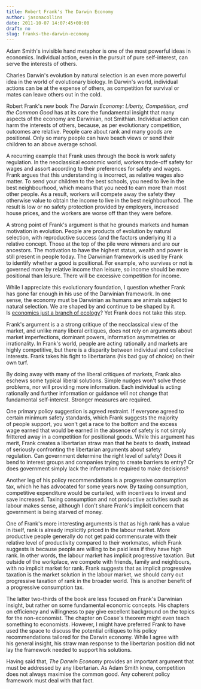 ```yaml
---
title: Robert Frank's The Darwin Economy
author: jasonacollins
date: 2011-10-07 14:07:45+00:00
draft: no
slug: franks-the-darwin-economy
---
```


Adam Smith's invisible hand metaphor is one of the most powerful ideas in economics. Individual action, even in the pursuit of pure self-interest, can serve the interests of others.

Charles Darwin's evolution by natural selection is an even more powerful idea in the world of evolutionary biology. In Darwin's world, individual actions can be at the expense of others, as competition for survival or mates can leave others out in the cold.

Robert Frank's new book *The Darwin Economy: Liberty, Competition, and the Common Good* has at its core the fundamental insight that many aspects of the economy are Darwinian, not Smithian. Individual action can harm the interests of others, because, as per evolutionary competition, outcomes are relative. People care about rank and many goods are positional. Only so many people can have beach views or send their children to an above average school.

A recurring example that Frank uses through the book is work safety regulation. In the neoclassical economic world, workers trade-off safety for wages and assort according to their preferences for safety and wages. Frank argues that this understanding is incorrect, as relative wages also matter. To send your children to the best schools, you need to live in the best neighbourhood, which means that you need to earn more than most other people. As a result, workers will compete away the safety they otherwise value to obtain the income to live in the best neighbourhood. The result is low or no safety protection provided by employers, increased house prices, and the workers are worse off than they were before.

A strong point of Frank's argument is that he grounds markets and human motivation in evolution. People are products of evolution by natural selection, with reproductive success (and the factors underlying it) a relative concept. Those at the top of the pile were winners and are our ancestors. The motivation to have the highest status, wealth and power is still present in people today. The Darwinian framework is used by Frank to identify whether a good is positional. For example, who survives or not is governed more by relative income than leisure, so income should be more positional than leisure. There will be excessive competition for income.

While I appreciate this evolutionary foundation, I question whether Frank has gone far enough in his use of the Darwinian framework. In one sense, the economy must be Darwinian as humans are animals subject to natural selection. We are shaped by and continue to be shaped by it. Is [economics just a branch of ecology](https://www.jasoncollins.blog/economics-is-a-branch-of-ecology/)? Yet Frank does not take this step.

Frank's argument is a a strong critique of the neoclassical view of the market, and unlike many liberal critiques, does not rely on arguments about market imperfections, dominant powers, information asymmetries or irrationality. In Frank's world, people are acting rationally and markets are highly competitive, but there is a disparity between individual and collective interests. Frank takes his fight to libertarians (his bad guy of choice) on their own turf.

By doing away with many of the liberal critiques of markets, Frank also eschews some typical liberal solutions. Simple nudges won't solve these problems, nor will providing more information. Each individual is acting rationally and further information or guidance will not change that fundamental self-interest. Stronger measures are required.

One primary policy suggestion is agreed restraint. If everyone agreed to certain minimum safety standards, which Frank suggests the majority of people support, you won't get a race to the bottom and the excess wage earned that would be earned in the absence of safety is not simply frittered away in a competition for positional goods. While this argument has merit, Frank creates a libertarian straw man that he beats to death, instead of seriously confronting the libertarian arguments about safety regulation. Can government determine the right level of safety? Does it bend to interest groups and companies trying to create barriers to entry? Or does government simply lack the information required to make decisions?

Another leg of his policy recommendations is a progressive consumption tax, which he has advocated for some years now. By taxing consumption, competitive expenditure would be curtailed, with incentives to invest and save increased. Taxing consumption and not productive activities such as labour makes sense, although I don't share Frank's implicit concern that government is being starved of money.

One of Frank's more interesting arguments is that as high rank has a value in itself, rank is already implicitly priced in the labour market. More productive people generally do not get paid commensurate with their relative level of productivity compared to their workmates, which Frank suggests is because people are willing to be paid less if they have high rank. In other words, the labour market has implicit progressive taxation. But outside of the workplace, we compete with friends, family and neighbours, with no implicit market for rank. Frank suggests that as implicit progressive taxation is the market solution in the labour market, we should carry out progressive taxation of rank in the broader world. This is another benefit of a progressive consumption tax.

The latter two-thirds of the book are less focused on Frank's Darwinian insight, but rather on some fundamental economic concepts. His chapters on efficiency and willingness to pay give excellent background on the topics for the non-economist. The chapter on Coase's theorem might even teach something to economists. However, I might have preferred Frank to have used the space to discuss the potential critiques to his policy recommendations tailored for the Darwin economy. While I agree with his general insight, his straw man response to the libertarian position did not lay the framework needed to support his solutions.

Having said that, *The Darwin Economy* provides an important argument that must be addressed by any libertarian. As Adam Smith knew, competition does not always maximise the common good. Any coherent policy framework must deal with that fact.

